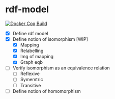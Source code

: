 # rdf-model
[![Docker Coq Build](https://github.com/Tvallejos/rdf-model/workflows/Docker%20Coq%20Build/badge.svg?branch=main)](https://github.com/Tvallejos/rdf-model/actions?query=workflow:"Docker%20Coq%20Build")
- [X] Define rdf model  
- [X] Define notion of isomorphism [WIP]
  * [X] Mapping
  * [X] Relabelling  
  * [X] Img of mapping
  * [X] Graph eqb
- [ ] Verify isomorphism as an equivalence relation    
  * [ ] Reflexive  
  * [ ] Symemtric  
  * [ ] Transitive  
- [ ] Define notion of homomorphism
